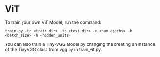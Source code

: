 # ViT
To train your own ViT Model, run the command:

`train.py -tr <train_dir> -ts <test_dir> -e <num_epochs> -b <batch_size> -h <hidden_units>`

You can also train a Tiny-VGG Model by changing the creating an instance of the TinyVGG class from vgg.py in train_vit.py.

